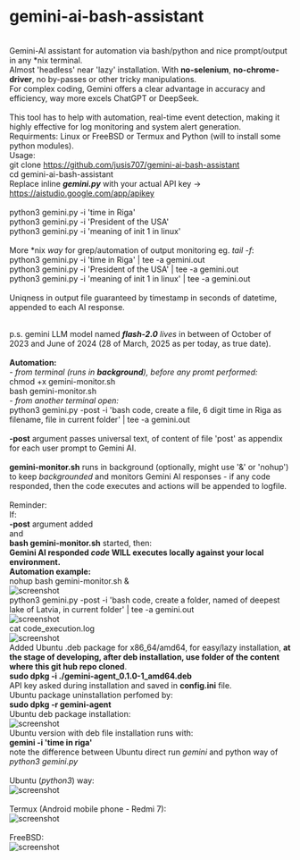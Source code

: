 # gemini-ai-bash-assistant
<br> Gemini-AI assistant for automation via bash/python and nice prompt/output in any *nix terminal.
<br>Almost 'headless' near 'lazy' installation. With <b>no-selenium</b>, <b>no-chrome-driver</b>, no by-passes or other tricky manipulations.
<br> For complex coding, Gemini offers a clear advantage in accuracy and efficiency, way more excels ChatGPT or DeepSeek.
<br>
<br>This tool has to help with automation, real-time event detection, making it highly effective for log monitoring and system alert generation.
<br>  Requirments:
    Linux or 
    FreeBSD or
    Termux and
    Python
    (will to install some python modules).
<br>Usage:
<br>git clone https://github.com/jusis707/gemini-ai-bash-assistant
<br>cd gemini-ai-bash-assistant
<br> Replace inline <b><i>gemini.py</i></b> with your actual API key -> https://aistudio.google.com/app/apikey
<br>
<br>python3 gemini.py -i 'time in Riga'
<br>python3 gemini.py -i 'President of the USA'
<br>python3 gemini.py -i 'meaning of init 1 in linux'
<br>
<br> More *nix <i>way</i> for grep/automation of output monitoring eg. <i>tail -f</i>:
<br>python3 gemini.py -i 'time in Riga' | tee -a gemini.out
<br>python3 gemini.py -i 'President of the USA' | tee -a gemini.out
<br>python3 gemini.py -i 'meaning of init 1 in linux' | tee -a gemini.out
<br>
<br>Uniqness in output file guaranteed by timestamp in seconds of datetime, appended to each AI response.
<br>

<br>p.s. gemini LLM model named <i><b>flash-2.0</b></i> <i>lives</i> in between of October of 2023 and June of 2024 (28 of March, 2025 as per today, as true date).
<br>
<br><b>Automation:</b>
<br><i> - from terminal (runs in <b>background</b>), before any promt performed:</i>
<br>chmod +x gemini-monitor.sh
<br>bash gemini-monitor.sh
<br><i> - from another terminal open:</i>
<br>python3 gemini.py -post -i 'bash code, create a file, 6 digit time in Riga as filename, file in current folder' | tee -a gemini.out
<br>
<br><b>-post</b> argument passes universal text, of content of file 'post' as appendix for each user prompt to Gemini AI.
<br>
<br><b>gemini-monitor.sh</b> runs in background (optionally, might use '&' or 'nohup') to keep <i>backgrounded</i> and monitors Gemini AI responses - if any code responded, then the code executes and actions will be appended to logfile.
<br>
<br>Reminder:
<br>  If:
<br>  <b>-post</b> argument added
<br>and
<br>  <b>bash gemini-monitor.sh</b> started, then:
<br>  <b>Gemini AI responded <i>code</i> WILL executes locally against your local environment.</b>
<br>
<b>Automation example:</b>
<br>nohup bash gemini-monitor.sh &
<br>![screenshot](5.png)
<br>python3 gemini.py -post -i 'bash code, create a folder, named of deepest lake of Latvia, in current folder' | tee -a gemini.out
<br>![screenshot](6.png)
<br>cat code_execution.log
<br>![screenshot](7.png)
<br>Added Ubuntu .deb package for x86_64/amd64, for easy/lazy installation, <b>at the stage of developing, after deb installation, use folder of the content where this git hub repo cloned</b>.
<br><b>sudo dpkg -i ./gemini-agent_0.1.0-1_amd64.deb</b>
<br>API key asked during installation and saved in <b>config.ini</b> file.
<br>Ubuntu package uninstallation perfomed by:
<br><b>sudo dpkg -r gemini-agent</b>
<br>Ubuntu deb package installation:
<br>![screenshot](4.png)
<br>Ubuntu version with deb file installation runs with:
<br><b>gemini -i 'time in riga'</b>
<br> note the difference between Ubuntu direct run <i>gemini</i> and python way of <i>python3 gemini.py</i>
<br>
<br>Ubuntu (<i>python3</i>) way:
<br>![screenshot](1.png)
<br>
<br> Termux (Android mobile phone - Redmi 7):
<br>![screenshot](2.jpg)
<br>
<br> FreeBSD:
<br>![screenshot](3.png)

